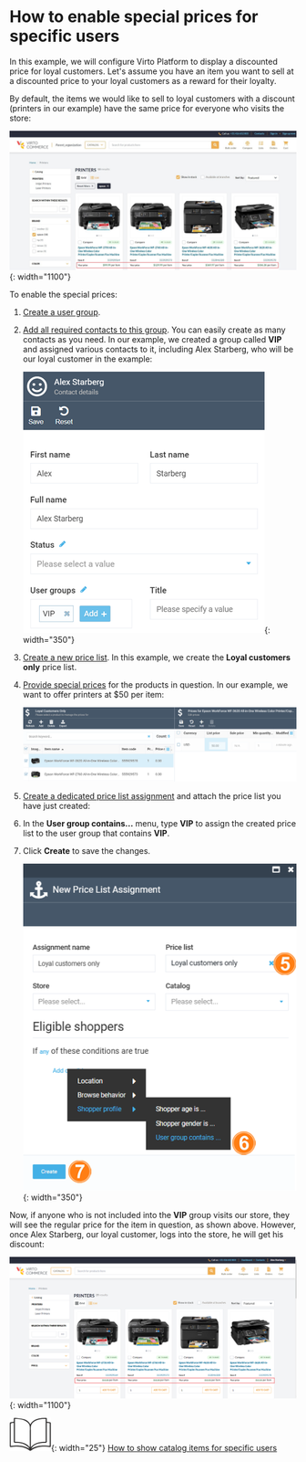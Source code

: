 # How to enable special prices for specific users
In this example, we will configure Virto Platform to display a discounted price for loyal customers.
Let's assume you have an item you want to sell at a discounted price to your loyal customers as a reward for their loyalty. 

By default, the items we would like to sell to loyal customers with a discount (printers in our example) have the same price for everyone who visits the store:

![Regular prices](media/regular-prices.jpg){: width="1100"}

To enable the special prices:

1. [Create a user group](../catalog-personalization/user-groups.md#add-new-user-group).
1. [Add all required contacts to this group](../contacts/managing-contacts.md#add-contacts). You can easily create as many contacts as you need. In our example, we created a group called **VIP** and assigned various contacts to it, including Alex Starberg, who will be our loyal customer in the example:

    ![Adding contact to user group](media/adding-to-ug.png){: width="350"}

1. [Create a new price list](creating-new-price-list.md). In this example, we create the **Loyal customers only** price list.

1. [Provide special prices](adding-products-to-new-price-list.md) for the products in question. In our example, we want to offer printers at $50 per item:

    ![Adding prices](media/adding-prices1.png)

1. [Create a dedicated price list assignment](adding-new-assignment.md) and attach the price list you have just created:

1.  In the **User group contains...** menu, type **VIP** to assign the created price list to the user group that contains **VIP**. 

1.  Click **Create** to save the changes.

    ![Vip](media/example-price-list-assignment.png){: width="350"}

Now, if anyone who is not included into the **VIP** group visits our store, they will see the regular price for the item in question, as shown above. However, once Alex Starberg, our loyal customer, logs into the store, he will get his discount:

![Prices for targeted user](media/price-list-for-targeted-user.png){: width="1100"}

![Readmore](media/readmore.png){: width="25"} [How to show catalog items for specific users](../catalog-personalization/example.md)

